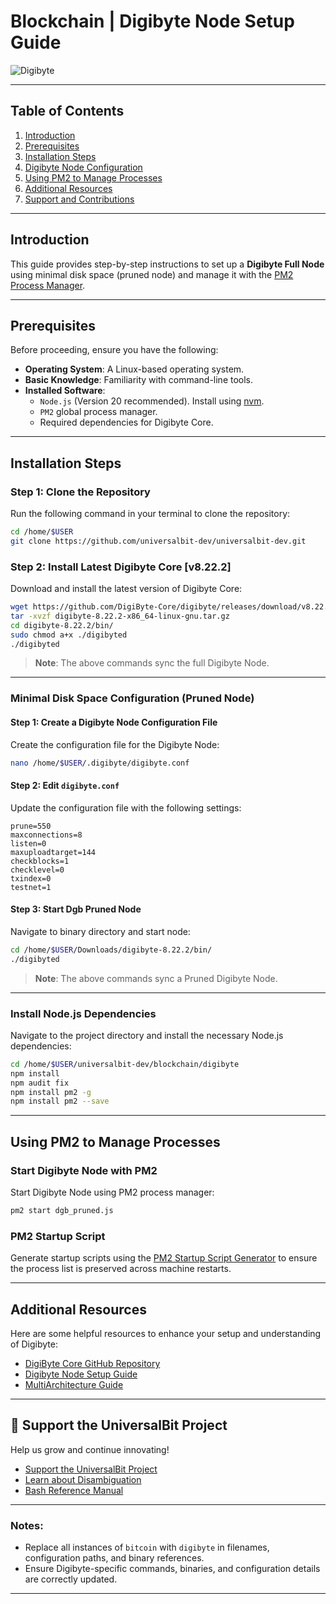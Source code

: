 # Blockchain | Digibyte Node Setup Guide

![Digibyte](https://img.shields.io/badge/digibyte-0055FF?style=for-the-badge&logo=digibyte&logoColor=white)

---

## Table of Contents
1. [Introduction](#introduction)
2. [Prerequisites](#prerequisites)
3. [Installation Steps](#installation-steps)
4. [Digibyte Node Configuration](#minimal-disk-space-configuration-pruned-node)
5. [Using PM2 to Manage Processes](#using-pm2-to-manage-processes)
6. [Additional Resources](#additional-resources)
7. [Support and Contributions](#-support-the-universalbit-project)

---

## Introduction

This guide provides step-by-step instructions to set up a **Digibyte Full Node** using minimal disk space (pruned node) and manage it with the [PM2 Process Manager](https://pm2.io/docs/runtime/guide/process-management/).

---

## Prerequisites

Before proceeding, ensure you have the following:

- **Operating System**: A Linux-based operating system.
- **Basic Knowledge**: Familiarity with command-line tools.
- **Installed Software**:
  - `Node.js` (Version 20 recommended). Install using [nvm](https://github.com/nvm-sh/nvm).
  - `PM2` global process manager.
  - Required dependencies for Digibyte Core.

---

## Installation Steps

### Step 1: Clone the Repository

Run the following command in your terminal to clone the repository:

```bash
cd /home/$USER
git clone https://github.com/universalbit-dev/universalbit-dev.git
```

### Step 2: Install Latest Digibyte Core [v8.22.2]

Download and install the latest version of Digibyte Core:

```bash
wget https://github.com/DigiByte-Core/digibyte/releases/download/v8.22.2/digibyte-8.22.2-x86_64-linux-gnu.tar.gz
tar -xvzf digibyte-8.22.2-x86_64-linux-gnu.tar.gz
cd digibyte-8.22.2/bin/
sudo chmod a+x ./digibyted
./digibyted
```

> **Note**: The above commands sync the full Digibyte Node.

---

### Minimal Disk Space Configuration (Pruned Node)

#### Step 1: Create a Digibyte Node Configuration File

Create the configuration file for the Digibyte Node:

```bash
nano /home/$USER/.digibyte/digibyte.conf
```

#### Step 2: Edit `digibyte.conf`

Update the configuration file with the following settings:

```plaintext
prune=550
maxconnections=8
listen=0
maxuploadtarget=144
checkblocks=1
checklevel=0
txindex=0
testnet=1
```

#### Step 3: Start Dgb Pruned Node

Navigate to binary directory and start node:

```bash
cd /home/$USER/Downloads/digibyte-8.22.2/bin/
./digibyted
```

> **Note**: The above commands sync a Pruned Digibyte Node.

---

### Install Node.js Dependencies

Navigate to the project directory and install the necessary Node.js dependencies:

```bash
cd /home/$USER/universalbit-dev/blockchain/digibyte
npm install
npm audit fix
npm install pm2 -g
npm install pm2 --save
```

---

## Using PM2 to Manage Processes

### Start Digibyte Node with PM2

Start Digibyte Node using PM2 process manager:

```bash
pm2 start dgb_pruned.js
```

### PM2 Startup Script

Generate startup scripts using the [PM2 Startup Script Generator](https://pm2.keymetrics.io/docs/usage/startup/) to ensure the process list is preserved across machine restarts.

---

## Additional Resources

Here are some helpful resources to enhance your setup and understanding of Digibyte:

- [DigiByte Core GitHub Repository](https://github.com/digibyte/digibyte)
- [Digibyte Node Setup Guide](https://www.digibyte.org/)
- [MultiArchitecture Guide](https://wiki.debian.org/Multiarch/HOWTO)

---

## 📢 Support the UniversalBit Project

Help us grow and continue innovating!  
- [Support the UniversalBit Project](https://github.com/universalbit-dev/universalbit-dev/tree/main/support)  
- [Learn about Disambiguation](https://en.wikipedia.org/wiki/Wikipedia:Disambiguation)  
- [Bash Reference Manual](https://www.gnu.org/software/bash/manual/)

---

### Notes:

- Replace all instances of `bitcoin` with `digibyte` in filenames, configuration paths, and binary references.
- Ensure Digibyte-specific commands, binaries, and configuration details are correctly updated.

---

